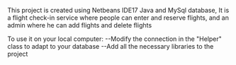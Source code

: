 This project is created using Netbeans IDE17 Java and MySql database,
It is a flight check-in service where people can enter and reserve flights, and an admin where he can add flights and delete flights

To use it on your local computer:
--Modify the connection in the "Helper" class to adapt to your database
--Add all the necessary libraries to the project
